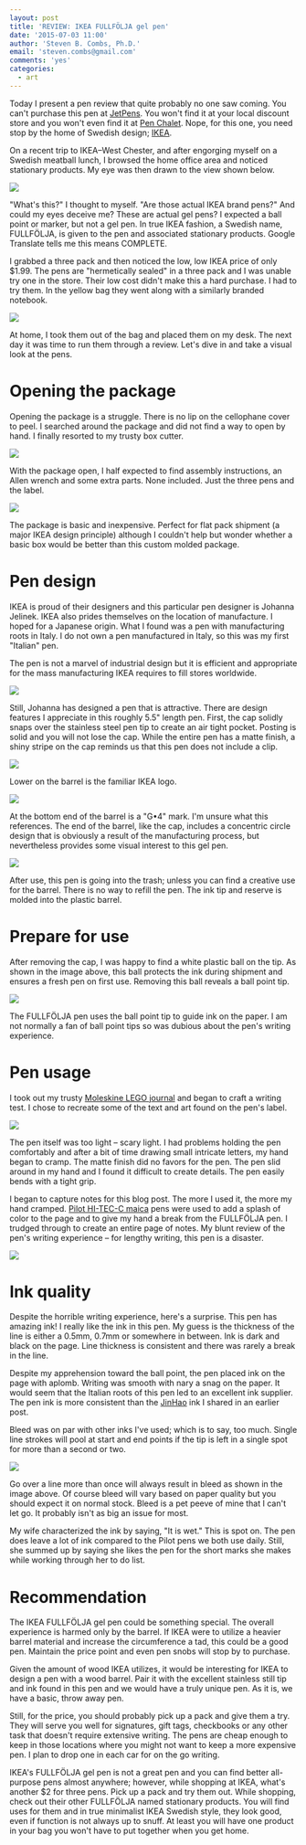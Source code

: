 ```yaml
---
layout: post
title: 'REVIEW: IKEA FULLFÖLJA gel pen'
date: '2015-07-03 11:00'
author: 'Steven B. Combs, Ph.D.'
email: 'steven.combs@gmail.com'
comments: 'yes'
categories:
  - art
---
```


Today I present a pen review that quite probably no one saw coming. You can't purchase this pen at [JetPens](http://www.jetpens.com). You won't find it at your local discount store and you won't even find it at [Pen Chalet](http://www.penchalet.com). Nope, for this one, you need stop by the home of Swedish design; [IKEA](http://www.ikea.com).

On a recent trip to IKEA–West Chester, and after engorging myself on a Swedish meatball lunch, I browsed the home office area and noticed stationary products. My eye was then drawn to the view shown below.

![](https://lh4.googleusercontent.com/-DWG1vHgDRVU/VZWYIF50_OI/AAAAAAABllk/9NJ1c0mMuIo/w1022-h818-no/IMG_20150630_125536.jpg)

"What's this?" I thought to myself. "Are those actual IKEA brand pens?" And could my eyes deceive me? These are actual gel pens? I expected a ball point or marker, but not a gel pen. In true IKEA fashion, a Swedish name, FULLFÖLJA, is given to the pen and associated stationary products. Google Translate tells me this means COMPLETE.

I grabbed a three pack and then noticed the low, low IKEA price of only $1.99. The pens are "hermetically sealed" in a three pack and I was unable try one in the store. Their low cost didn't make this a hard purchase. I had to try them. In the yellow bag they went along with a similarly branded notebook.

![](https://lh3.googleusercontent.com/-OLY-saBckE8/VZWYIFjKOAI/AAAAAAABlmI/qPASQC85mq4/w1022-h767-no/IMG_20150702_153941.jpg)

At home, I took them out of the bag and placed them on my desk. The next day it was time to run them through a review. Let's dive in and take a visual look at the pens.

# Opening the package
Opening the package is a struggle. There is no lip on the cellophane cover to peel. I searched around the package and did not find a way to open by hand. I finally resorted to my trusty box cutter.

![](https://lh3.googleusercontent.com/-r3EelOhVVdE/VZWYIP-2VlI/AAAAAAABllk/zDFzdBquXao/w1022-h767-no/IMG_20150702_154116.jpg)

With the package open, I half expected to find assembly instructions, an Allen wrench and some extra parts. None included. Just the three pens and the label.

![](https://lh5.googleusercontent.com/-iHvHUwO87SY/VZWYILMPymI/AAAAAAABllk/r165CYfuAXU/w1022-h767-no/IMG_20150702_154154.jpg)

The package is basic and inexpensive. Perfect for flat pack shipment (a major IKEA design principle) although I couldn't help but wonder whether a basic box would be better than this custom molded package.

# Pen design
IKEA is proud of their designers and this particular pen designer is Johanna Jelinek. IKEA also prides themselves on the location of manufacture. I hoped for a Japanese origin. What I found was a pen with manufacturing roots in Italy. I do not own a pen manufactured in Italy, so this was my first "Italian" pen.

The pen is not a marvel of industrial design but it is efficient and appropriate for the mass manufacturing IKEA requires to fill stores worldwide.

![](https://lh5.googleusercontent.com/-bzmvpBcS2rM/VZWYIFyMjeI/AAAAAAABllk/epJq6zM4rZc/w1022-h767-no/IMG_20150702_154226.jpg)

Still, Johanna has designed a pen that is attractive. There are design features I appreciate in this roughly 5.5" length pen. First, the cap solidly snaps over the stainless steel pen tip to create an air tight pocket. Posting is solid and you will not lose the cap. While the entire pen has a matte finish, a shiny stripe on the cap reminds us that this pen does not include a clip.

![](https://lh3.googleusercontent.com/nz3-7BkfUA8HlpcFVt7UBRjDXmWXVEOMgTlrb0TDyydN=s1330-no)

Lower on the barrel is the familiar IKEA logo.

![](https://lh3.googleusercontent.com/-jZdd_pAjsa_YcVbQoyAHCAsmKSIh6UTcYLH54J4E32Y=s966-no)

At the bottom end of the barrel is a "G•4" mark. I'm unsure what this references. The end of the barrel, like the cap, includes a concentric circle design that is obviously a result of the manufacturing process, but nevertheless provides some visual interest to this gel pen.

![](https://lh5.googleusercontent.com/-oKjzX8ofyvs/VZWYIOVkv6I/AAAAAAABllk/BAd4wBsfw5s/w1022-h767-no/IMG_20150702_154450.jpg)

After use, this pen is going into the trash; unless you can find a creative use for the barrel. There is no way to refill the pen. The ink tip and reserve is molded into the plastic barrel.

# Prepare for use
After removing the cap, I was happy to find a white plastic ball on the tip. As shown in the image above, this ball protects the ink during shipment and ensures a fresh pen on first use. Removing this ball reveals a ball point tip.

![](https://lh3.googleusercontent.com/-uyP4M8jHQE8/VZWYIIwpcqI/AAAAAAABllk/ky7eb-NM02k/w1022-h767-no/IMG_20150702_154514.jpg)

The FULLFÖLJA pen uses the ball point tip to guide ink on the paper. I am not normally a fan of ball point tips so was dubious about the pen's writing experience.

# Pen usage
I took out my trusty [Moleskine LEGO journal](http://www.amazon.com/s/ref=as_li_ss_tl?_encoding=UTF8&camp=1789&creative=390957&field-keywords=moleskine%20LEGO&linkCode=ur2&tag=stevenccom-20&url=search-alias%3Daps&linkId=C2YM5NAMAWN7WIHE) and began to craft a writing test. I chose to recreate some of the text and art found on the pen's label.

![](https://lh3.googleusercontent.com/-BI6uxrgA-ZI/VZWYIIxvzLI/AAAAAAABllk/_YIxPBga6kM/w1022-h767-no/IMG_20150702_155141.jpg)

The pen itself was too light – scary light. I had problems holding the pen comfortably and after a bit of time drawing small intricate letters, my hand began to cramp. The matte finish did no favors for the pen. The pen slid around in my hand and I found it difficult to create details. The pen easily bends with a tight grip.

I began to capture notes for this blog post. The more I used it, the more my hand cramped. [Pilot HI-TEC-C maica](http://www.amazon.com/gp/product/B00N92S8FA/ref=as_li_tl?ie=UTF8&camp=1789&creative=390957&creativeASIN=B00N92S8FA&linkCode=as2&tag=stevenccom-20&linkId=R77MS3W7GALBZ6XT) pens were used to add a splash of color to the page and to give my hand a break from the FULLFÖLJA pen. I trudged through to create an entire page of notes. My blunt review of the pen's writing experience – for lengthy writing, this pen is a disaster.

![](https://lh4.googleusercontent.com/-ZyRxSK2mEaw/VZWfXNQ_YGI/AAAAAAABlnE/mXoLkyTSD1c/w705-h965-no/IMG_20150702_162434.jpg)

# Ink quality
Despite the horrible writing experience, here's a surprise. This pen has amazing ink! I really like the ink in this pen. My guess is the thickness of the line is either a 0.5mm, 0.7mm or somewhere in between. Ink is dark and black on the page. Line thickness is consistent and there was rarely a break in the line.

Despite my apprehension toward the ball point, the pen placed ink on the page with aplomb. Writing was smooth with nary a snag on the paper. It would seem that the Italian roots of this pen led to an excellent ink supplier. The pen ink is more consistent than the [JinHao](http://www.stevencombs.com/art/2015/05/03/my-first-fountain-pen-jinhao-250.html) ink I shared in an earlier post.

Bleed was on par with other inks I've used; which is to say, too much. Single line strokes will pool at start and end points if the tip is left in a single spot for more than a second or two.

![](https://lh3.googleusercontent.com/c0KPqGqHHcvinMdJA4w_Z2uHy-FN8p3kx0_GAQmzlBhM=s966-no)

Go over a line more than once will always result in bleed as shown in the image above. Of course bleed will vary based on paper quality but you should expect it on normal stock. Bleed is a pet peeve of mine that I can't let go. It probably isn't as big an issue for most.

My wife characterized the ink by saying, "It is wet." This is spot on. The pen does leave a lot of ink compared to the Pilot pens we both use daily. Still, she summed up by saying she likes the pen for the short marks she makes while working through her to do list.

# Recommendation
The IKEA FULLFÖLJA gel pen could be something special. The overall experience is harmed only by the barrel. If IKEA were to utilize a heavier barrel material and increase the circumference a tad, this could be a good pen. Maintain the price point and even pen snobs will stop by to purchase.

Given the amount of wood IKEA utilizes, it would be interesting for IKEA to design a pen with a wood barrel. Pair it with the excellent stainless still tip and ink found in this pen and we would have a truly unique pen. As it is, we have a basic, throw away pen.

Still, for the price, you should probably pick up a pack and give them a try. They will serve you well for signatures, gift tags, checkbooks or any other task that doesn't require extensive writing. The pens are cheap enough to keep in those locations where you might not want to keep a more expensive pen. I plan to drop one in each car for on the go writing.

IKEA's FULLFÖLJA gel pen is not a great pen and you can find better all-purpose pens almost anywhere; however, while shopping at IKEA, what's another $2 for three pens. Pick up a pack and try them out. While shopping, check out their other FULLFÖLJA named stationary products. You will find uses for them and in true minimalist IKEA Swedish style, they look good, even if function is not always up to snuff. At least you will have one product in your bag you won't have to put together when you get home.
